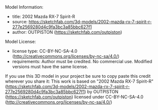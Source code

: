 Model Information:
* title:	2002 Mazda RX-7 Spirit-R
* source:	https://sketchfab.com/3d-models/2002-mazda-rx-7-spirit-r-277e2569280d4c9fa3bc3a85bbc627f1
* author:	OUTPISTON (https://sketchfab.com/outpiston)

Model License:
* license type:	CC-BY-NC-SA-4.0 (http://creativecommons.org/licenses/by-nc-sa/4.0/)
* requirements:	Author must be credited. No commercial use. Modified versions must have the same license.

If you use this 3D model in your project be sure to copy paste this credit wherever you share it:
This work is based on "2002 Mazda RX-7 Spirit-R" (https://sketchfab.com/3d-models/2002-mazda-rx-7-spirit-r-277e2569280d4c9fa3bc3a85bbc627f1) by OUTPISTON (https://sketchfab.com/outpiston) licensed under CC-BY-NC-SA-4.0 (http://creativecommons.org/licenses/by-nc-sa/4.0/)